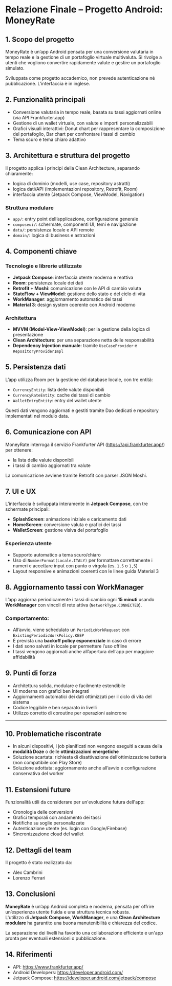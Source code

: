 # Relazione Finale – Progetto Android: MoneyRate

## 1. Scopo del progetto

MoneyRate è un’app Android pensata per una conversione valutaria in tempo reale e la gestione di un
portafoglio virtuale multivaluta.
Si rivolge a utenti che vogliono convertire rapidamente valute e gestire un portafoglio simulato.

Sviluppata come progetto accademico, non prevede autenticazione né pubblicazione. L’interfaccia è in
inglese.

## 2. Funzionalità principali

- Conversione valutaria in tempo reale, basata su tassi aggiornati online (via API Frankfurter.app)
- Gestione di un wallet virtuale, con valute e importi personalizzabili
- Grafici visuali interattivi: Donut chart per rappresentare la composizione del portafoglio, Bar
  chart per confrontare i tassi di cambio
- Tema scuro e tema chiaro adattivo

## 3. Architettura e struttura del progetto

Il progetto applica i principi della Clean Architecture, separando chiaramente:

- logica di dominio (modelli, use case, repository astratti)
- logica dati/API (implementazioni repository, Retrofit, Room)
- interfaccia utente (Jetpack Compose, ViewModel, Navigation)

### Struttura modulare

- `app/`: entry point dell’applicazione, configurazione generale
- `composeui/`: schermate, componenti UI, temi e navigazione
- `data/`: persistenza locale e API remote
- `domain/`: logica di business e astrazioni

## 4. Componenti chiave

### Tecnologie e librerie utilizzate

- **Jetpack Compose**: interfaccia utente moderna e reattiva
- **Room**: persistenza locale dei dati
- **Retrofit + Moshi**: comunicazione con le API di cambio valuta
- **StateFlow + ViewModel**: gestione dello stato e del ciclo di vita
- **WorkManager**: aggiornamento automatico dei tassi
- **Material 3**: design system coerente con Android moderno

### Architettura

- **MVVM (Model-View-ViewModel)**: per la gestione della logica di presentazione
- **Clean Architecture**: per una separazione netta delle responsabilità
- **Dependency Injection manuale**: tramite `UseCaseProvider` e `RepositoryProviderImpl`


## 5. Persistenza dati

L’app utilizza Room per la gestione del database locale, con tre entità:

- `CurrencyEntity`: lista delle valute disponibili
- `CurrencyRateEntity`: cache dei tassi di cambio
- `WalletEntryEntity`: entry del wallet utente

Questi dati vengono aggiornati e gestiti tramite Dao dedicati e repository implementati nel modulo
data.

## 6. Comunicazione con API

MoneyRate interroga il servizio Frankfurter API (https://api.frankfurter.app/) per ottenere:

- la lista delle valute disponibili
- i tassi di cambio aggiornati tra valute

La comunicazione avviene tramite Retrofit con parser JSON Moshi.

## 7. UI e UX

L’interfaccia è sviluppata interamente in **Jetpack Compose**, con tre schermate principali:

- **SplashScreen**: animazione iniziale e caricamento dati
- **HomeScreen**: conversione valuta e grafici dei tassi
- **WalletScreen**: gestione visiva del portafoglio

### Esperienza utente

- Supporto automatico a tema scuro/chiaro
- Uso di `NumberFormat(Locale.ITALY)` per formattare correttamente i numeri e accettare input con punto o virgola (es. `1.5` o `1,5`)
- Layout responsive e animazioni coerenti con le linee guida Material 3


## 8. Aggiornamento tassi con WorkManager

L’app aggiorna periodicamente i tassi di cambio ogni **15 minuti** usando **WorkManager** con vincoli di rete attiva (`NetworkType.CONNECTED`).

### Comportamento:

- All’avvio, viene schedulato un `PeriodicWorkRequest` con `ExistingPeriodicWorkPolicy.KEEP`
- È prevista una **backoff policy esponenziale** in caso di errore
- I dati sono salvati in locale per permettere l’uso offline
- I tassi vengono aggiornati anche all’apertura dell’app per maggiore affidabilità


## 9. Punti di forza

- Architettura solida, modulare e facilmente estendibile
- UI moderna con grafici ben integrati
- Aggiornamenti automatici dei dati ottimizzati per il ciclo di vita del sistema
- Codice leggibile e ben separato in livelli
- Utilizzo corretto di coroutine per operazioni asincrone

---

## 10. Problematiche riscontrate

- In alcuni dispositivi, i job pianificati non vengono eseguiti a causa della **modalità Doze** o delle **ottimizzazioni energetiche**
- Soluzione scartata: richiesta di disattivazione dell’ottimizzazione batteria (non compatibile con Play Store)
- Soluzione adottata: aggiornamento anche all’avvio e configurazione conservativa del worker


## 11. Estensioni future

Funzionalità utili da considerare per un'evoluzione futura dell'app:

- Cronologia delle conversioni
- Grafici temporali con andamento dei tassi
- Notifiche su soglie personalizzate
- Autenticazione utente (es. login con Google/Firebase)
- Sincronizzazione cloud del wallet


## 12. Dettagli del team

Il progetto è stato realizzato da:

- Alex Cambrini
- Lorenzo Ferrari

## 13. Conclusioni

**MoneyRate** è un’app Android completa e moderna, pensata per offrire un’esperienza utente fluida e una struttura tecnica robusta.  
L'utilizzo di **Jetpack Compose**, **WorkManager**, e una **Clean Architecture modulare** ha garantito una buona manutenibilità e chiarezza del codice.

La separazione dei livelli ha favorito una collaborazione efficiente e un'app pronta per eventuali estensioni o pubblicazione.

## 14. Riferimenti

- API: https://www.frankfurter.app/
- Android Developers: https://developer.android.com/
- Jetpack Compose: https://developer.android.com/jetpack/compose  
